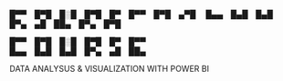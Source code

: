 █▀▀ █▀█ █░█ █▀█ █▀ █▀▀ █▀█ ▄▀█  
█▄▄ █▄█ █▄█ █▀▄ ▄█ ██▄ █▀▄ █▀█ 


█▀▀ █▀█ █░█ █▀█ █▀ █▀▀  
█▄▄ █▄█ █▄█ █▀▄ ▄█ ██▄

DATA ANALYSUS & VISUALIZATION WITH POWER BI
